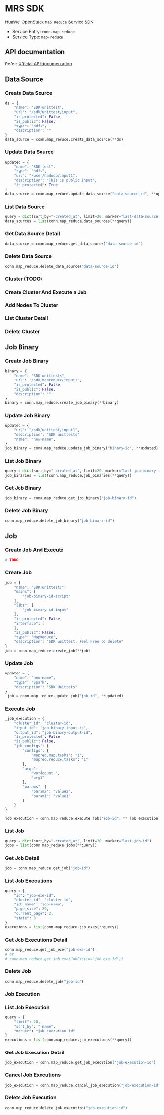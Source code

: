 # MRS SDK

HuaWei OpenStack `Map Reduce` Service SDK
- Service Entry: `conn.map_reduce`
- Service Type: `map-reduce`

## API documentation

Refer: [Official API documentation](https://docs.otc.t-systems.com/en-us/api/mrs/en-us_topic_0037324628.html)


## Data Source
### Create Data Source
```python
ds = {
    "name": "SDK-unittest",
    "url": "/sdk/unittest/input",
    "is_protected": False,
    "is_public": False,
    "type": "hdfs",
    "description": ""
}
data_source = conn.map_reduce.create_data_source(**ds)
```

### Update Data Source
```python
updated = {
    "name": "SDK-test",
    "type": "hdfs",
    "url": "/user/hadoop/input1",
    "description": "This is public input",
    "is_protected": True
}
data_source = conn.map_reduce.update_data_source("data_source_id", **updated)
```


### List Data Source
```python
query = dict(sort_by="-created_at", limit=20, marker="last-data-source-id")
data_sources = list(conn.map_reduce.data_sources(**query))
```

### Get Data Source Detail
```python
data_source = conn.map_reduce.get_data_source("data-source-id")
```

### Delete Data Source
```python
conn.map_reduce.delete_data_source("data-source-id")
```

### Cluster (TODO)
### Create Cluster And Execute a Job
### Add Nodes To Cluster
### List Cluster Detail
### Delete Cluster

## Job Binary
### Create Job Binary
```python
binary = {
    "name": "SDK-unittests",
    "url": "/sdk/mapreduce/input1",
    "is_protected": False,
    "is_public": False,
    "description": ""
}
binary = conn.map_reduce.create_job_binary(**binary)
```

### Update Job Binary
```python
updated = {
    "url": "/sdk/unittest/input1",
    "description": "SDK unittests"
    "name": "new-name",
}
job_binary = conn.map_reduce.update_job_binary("binary-id", **updated)
```

### List Job Binary
```python
query = dict(sort_by="-created_at", limit=20, marker="last-job-binary-id")
job_binaries = list(conn.map_reduce.job_binaries(**query))
```

### Get Job Binary
```python
job_binary = conn.map_reduce.get_job_binary("job-binary-id")
```

### Delete Job Binary
```python
conn.map_reduce.delete_job_binary("job-binary-id")
```


## Job
### Create Job And Execute
```python
# TODO
```

### Create Job
```python
job = {
    "name": "SDK-unittests",
    "mains": [
        "job-binary-id-script"
    ],
    "libs": [
        "job-binary-id-input"
    ],
    "is_protected": False,
    "interface": [
    ],
    "is_public": False,
    "type": "MapReduce",
    "description": "SDK unittest, Feel Free to delete"
}
job = conn.map_reduce.create_job(**job)
```

### Update Job
```python
updated = {
    "name": "new-name",
    "type": "Spark",
    "description": "SDK Unittets"
}
_job = conn.map_reduce.update_job("job-id", **updated)
```

### Execute Job
```python
_job_execution = {
    "cluster_id": "cluster-id",
    "input_id": "job-binary-input-id",
    "output_id": "job-binary-output-id",
    "is_protected": False,
    "is_public": False,
    "job_configs": {
        "configs": {
            "mapred.map.tasks": "1",
            "mapred.reduce.tasks": "1"
        },
        "args": [
            "wordcount ",
            "arg2"
        ],
        "params": {
            "param2": "value2",
            "param1": "value1"
        }
    }
}

job_execution = conn.map_reduce.execute_job("job-id", **_job_execution)
```

### List Job
```python
query = dict(sort_by="-created_at", limit=20, marker="last-job-id")
jobs = list(conn.map_reduce.jobs(**query))
```

### Get Job Detail
```python
job = conn.map_reduce.get_job("job-id")
```

### List Job Executions
```python
query = {
    "id": "job-exe-id",
    "cluster_id": "cluster-id",
    "job_name": "job-name",
    "page_size": 20,
    "current_page": 2,
    "state": 3
}
executions = list(conn.map_reduce.job_exes(**query))
```

### Get Job Executions Detail
```python
conn.map_reduce.get_job_exe("job-exe-id")
# or
# conn.map_reduce.get_job_exe(JobExe(id="job-exe-id"))
```

### Delete Job
```python
conn.map_reduce.delete_job("job-id")
```


### Job Execution
### List Job Execution
```python
query = {
    "limit": 20,
    "sort_by": "-name",
    "marker": "job-execution-id"
}
executions = list(conn.map_reduce.job_executions(**query))
```

### Get Job Execution Detail
```python
job_execution = conn.map_reduce.get_job_execution("job-execution-id")
```

### Cancel Job Executions
```python
job_execution = conn.map_reduce.cancel_job_execution("job-execution-id")
```

### Delete Job Execution
```python
conn.map_reduce.delete_job_execution("job-execution-id")
```



